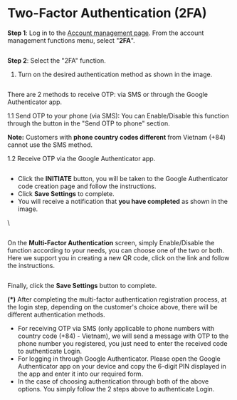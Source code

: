# Two-Factor Authentication (2FA)

**Step 1**: Log in to the [Account management page](https://dashboard.console.vngcloud.vn/). From the account management functions menu, select "**2FA**".

<figure><img src="https://docs.vngcloud.vn/download/attachments/22938012/image2023-10-17_16-35-17.png?version=1&#x26;modificationDate=1697535318000&#x26;api=v2" alt=""><figcaption></figcaption></figure>

**Step 2**: Select the "2FA" function.

1. Turn on the desired authentication method as shown in the image.

<figure><img src="https://docs.vngcloud.vn/download/thumbnails/22938012/image2023-10-17_16-38-37.png?version=1&#x26;modificationDate=1697535518000&#x26;api=v2" alt=""><figcaption></figcaption></figure>

There are 2 methods to receive OTP: via SMS or through the Google Authenticator app.

&#x20;       1.1 Send OTP to your phone (via SMS): You can Enable/Disable this function through the button in the "Send OTP to phone" section.

**Note:** Customers with **phone country codes different** from Vietnam (+84) cannot use the SMS method.

&#x20;       1.2 Receive OTP via the Google Authenticator app.

<figure><img src="https://docs.vngcloud.vn/download/attachments/22938012/Screen%20Shot%202020-10-19%20at%2012.06.17.png?version=2&#x26;modificationDate=1603163213000&#x26;api=v2" alt=""><figcaption></figcaption></figure>

* Click the **INITIATE** button, you will be taken to the Google Authenticator code creation page and follow the instructions.
* Click **Save Settings** to complete.
* You will receive a notification that **you have completed** as shown in the image.

\


<figure><img src="https://docs.vngcloud.vn/download/thumbnails/22938012/Screen%20Shot%202020-10-20%20at%2009.50.59.png?version=1&#x26;modificationDate=1603162482000&#x26;api=v2" alt=""><figcaption></figcaption></figure>

On the **Multi-Factor Authentication** screen, simply Enable/Disable the function according to your needs, you can choose one of the two or both. Here we support you in creating a new QR code, click on the link and follow the instructions.

<figure><img src="https://docs.vngcloud.vn/download/attachments/22938012/Screen%20Shot%202020-10-20%20at%2009.59.47.png?version=2&#x26;modificationDate=1603163157000&#x26;api=v2" alt=""><figcaption></figcaption></figure>

Finally, click the **Save Settings** button to complete.

**(\*)** After completing the multi-factor authentication registration process, at the login step, depending on the customer's choice above, there will be different authentication methods.

* For receiving OTP via SMS (only applicable to phone numbers with country code (+84) - Vietnam), we will send a message with OTP to the phone number you registered, you just need to enter the received code to authenticate Login.
* For logging in through Google Authenticator. Please open the Google Authenticator app on your device and copy the 6-digit PIN displayed in the app and enter it into our required form.
* In the case of choosing authentication through both of the above options. You simply follow the 2 steps above to authenticate Login.
